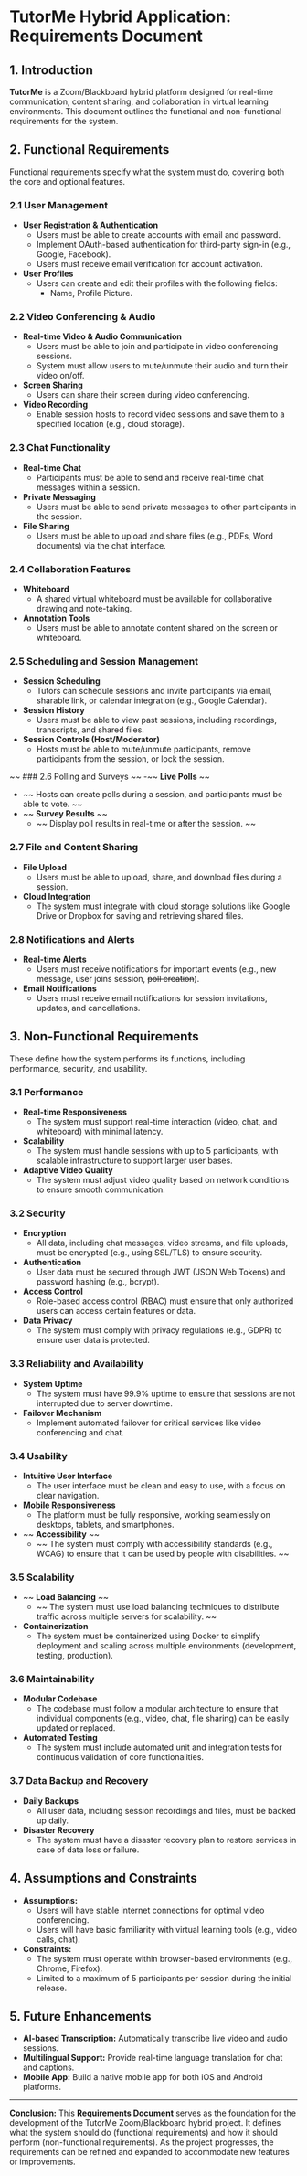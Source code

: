 # TutorMe Hybrid Application: Requirements Document

## 1. Introduction
**TutorMe** is a Zoom/Blackboard hybrid platform designed for real-time communication, content sharing, and collaboration in virtual learning environments. This document outlines the functional and non-functional requirements for the system.

## 2. Functional Requirements
Functional requirements specify what the system must do, covering both the core and optional features.

### 2.1 User Management
- **User Registration & Authentication**
  - Users must be able to create accounts with email and password.
  - Implement OAuth-based authentication for third-party sign-in (e.g., Google, Facebook).
  - Users must receive email verification for account activation.
- **User Profiles**
  - Users can create and edit their profiles with the following fields:
    - Name, Profile Picture.

### 2.2 Video Conferencing & Audio
- **Real-time Video & Audio Communication**
  - Users must be able to join and participate in video conferencing sessions.
  - System must allow users to mute/unmute their audio and turn their video on/off.
- **Screen Sharing**
  - Users can share their screen during video conferencing.
- **Video Recording**
  - Enable session hosts to record video sessions and save them to a specified location (e.g., cloud storage).

### 2.3 Chat Functionality
- **Real-time Chat**
  - Participants must be able to send and receive real-time chat messages within a session.
- **Private Messaging**
  - Users must be able to send private messages to other participants in the session.
- **File Sharing**
  - Users must be able to upload and share files (e.g., PDFs, Word documents) via the chat interface.

### 2.4 Collaboration Features
- **Whiteboard**
  - A shared virtual whiteboard must be available for collaborative drawing and note-taking.
- **Annotation Tools**
  - Users must be able to annotate content shared on the screen or whiteboard.

### 2.5 Scheduling and Session Management
- **Session Scheduling**
  - Tutors can schedule sessions and invite participants via email, sharable link, or calendar integration (e.g., Google Calendar).
- **Session History**
  - Users must be able to view past sessions, including recordings, transcripts, and shared files.
- **Session Controls (Host/Moderator)**
  - Hosts must be able to mute/unmute participants, remove participants from the session, or lock the session.

~~ ### 2.6 Polling and Surveys ~~
-~~ **Live Polls** ~~
  - ~~ Hosts can create polls during a session, and participants must be able to vote. ~~
- ~~ **Survey Results** ~~
  - ~~ Display poll results in real-time or after the session. ~~

### 2.7 File and Content Sharing
- **File Upload**
  - Users must be able to upload, share, and download files during a session.
- **Cloud Integration**
  - The system must integrate with cloud storage solutions like Google Drive or Dropbox for saving and retrieving shared files.

### 2.8 Notifications and Alerts
- **Real-time Alerts**
  - Users must receive notifications for important events (e.g., new message, user joins session, ~~poll creation~~).
- **Email Notifications**
  - Users must receive email notifications for session invitations, updates, and cancellations.

## 3. Non-Functional Requirements
These define how the system performs its functions, including performance, security, and usability.

### 3.1 Performance
- **Real-time Responsiveness**
  - The system must support real-time interaction (video, chat, and whiteboard) with minimal latency.
- **Scalability**
  - The system must handle sessions with up to 5 participants, with scalable infrastructure to support larger user bases.
- **Adaptive Video Quality**
  - The system must adjust video quality based on network conditions to ensure smooth communication.

### 3.2 Security
- **Encryption**
  - All data, including chat messages, video streams, and file uploads, must be encrypted (e.g., using SSL/TLS) to ensure security.
- **Authentication**
  - User data must be secured through JWT (JSON Web Tokens) and password hashing (e.g., bcrypt).
- **Access Control**
  - Role-based access control (RBAC) must ensure that only authorized users can access certain features or data.
- **Data Privacy**
  - The system must comply with privacy regulations (e.g., GDPR) to ensure user data is protected.

### 3.3 Reliability and Availability
- **System Uptime**
  - The system must have 99.9% uptime to ensure that sessions are not interrupted due to server downtime.
- **Failover Mechanism**
  - Implement automated failover for critical services like video conferencing and chat.

### 3.4 Usability
- **Intuitive User Interface**
  - The user interface must be clean and easy to use, with a focus on clear navigation.
- **Mobile Responsiveness**
  - The platform must be fully responsive, working seamlessly on desktops, tablets, and smartphones.
- ~~ **Accessibility** ~~
  - ~~ The system must comply with accessibility standards (e.g., WCAG) to ensure that it can be used by people with disabilities. ~~

### 3.5 Scalability
- ~~ **Load Balancing** ~~
  - ~~ The system must use load balancing techniques to distribute traffic across multiple servers for scalability. ~~
- **Containerization**
  - The system must be containerized using Docker to simplify deployment and scaling across multiple environments (development, testing, production).

### 3.6 Maintainability
- **Modular Codebase**
  - The codebase must follow a modular architecture to ensure that individual components (e.g., video, chat, file sharing) can be easily updated or replaced.
- **Automated Testing**
  - The system must include automated unit and integration tests for continuous validation of core functionalities.

### 3.7 Data Backup and Recovery
- **Daily Backups**
  - All user data, including session recordings and files, must be backed up daily.
- **Disaster Recovery**
  - The system must have a disaster recovery plan to restore services in case of data loss or failure.

## 4. Assumptions and Constraints
- **Assumptions:**
  - Users will have stable internet connections for optimal video conferencing.
  - Users will have basic familiarity with virtual learning tools (e.g., video calls, chat).
- **Constraints:**
  - The system must operate within browser-based environments (e.g., Chrome, Firefox).
  - Limited to a maximum of 5 participants per session during the initial release.

## 5. Future Enhancements
- **AI-based Transcription:** Automatically transcribe live video and audio sessions.
- **Multilingual Support:** Provide real-time language translation for chat and captions.
- **Mobile App:** Build a native mobile app for both iOS and Android platforms.

---

**Conclusion:**
This **Requirements Document** serves as the foundation for the development of the TutorMe Zoom/Blackboard hybrid project. It defines what the system should do (functional requirements) and how it should perform (non-functional requirements). As the project progresses, the requirements can be refined and expanded to accommodate new features or improvements.

